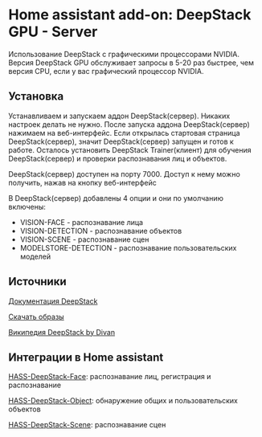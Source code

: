 # Home assistant add-on: DeepStack GPU - Server

Использование DeepStack с графическими процессорами NVIDIA. Версия DeepStack GPU обслуживает запросы в 5-20 раз быстрее, чем версия CPU, если у вас графический процессор NVIDIA.

## Установка
Устанавливаем и запускаем аддон DeepStack(сервер). Никаких настроек делать не нужно. После запуска аддона DeepStack(сервер) нажимаем на веб-интерфейс. Если открылась стартовая страница DeepStack(сервер), значит DeepStack(сервер) запущен и готов к работе. Осталось установить DeepStack Trainer(клиент) для обучения DeepStack(сервер) и проверки распознавания лиц и объектов.

DeepStack(сервер) доступен на порту 7000. Доступ к нему можно получить, нажав на кнопку веб-интерфейс

В DeepStack(сервер) добавлены 4 опции и они по умолчанию включены:
* VISION-FACE - распознавание лица
* VISION-DETECTION - распознавание объектов
* VISION-SCENE - распознавание сцен
* MODELSTORE-DETECTION - распознавание пользовательских моделей

## Источники
[Документация DeepStack](https://docs.deepstack.cc)

[Скачать образы](https://registry.hub.docker.com/r/deepquestai/deepstack/tags)

[Википедия DeepStack by Divan](https://github.com/DivanX10/Home-Assistant-Add-on-Deepstack/wiki)

## Интеграции в Home assistant
[HASS-DeepStack-Face](https://github.com/robmarkcole/HASS-Deepstack-face): распознавание лиц, регистрация и распознавание

[HASS-DeepStack-Object](https://github.com/robmarkcole/HASS-Deepstack-object): обнаружение общих и пользовательских объектов

[HASS-DeepStack-Scene](https://github.com/robmarkcole/HASS-Deepstack-scene): распознавание сцен
